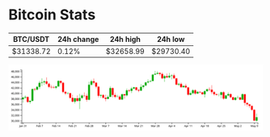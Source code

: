 # Bitcoin Stats

BTC/USDT|24h change|24h high|24h low|
|---|---|---|---|
|$31338.72|0.12%|$32658.99|$29730.40|

<img src="./chart.svg">
